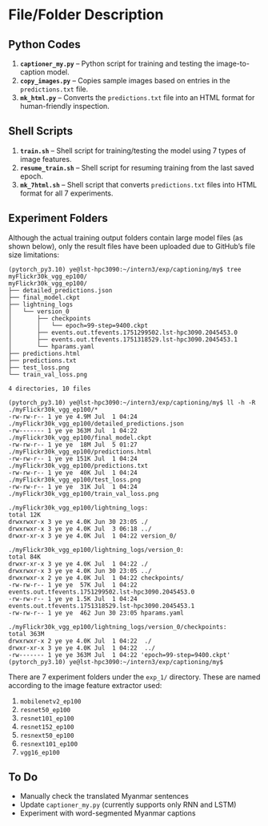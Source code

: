 # File/Folder Description

## Python Codes

1. **`captioner_my.py`** – Python script for training and testing the image-to-caption model.  
2. **`copy_images.py`** – Copies sample images based on entries in the `predictions.txt` file.  
3. **`mk_html.py`** – Converts the `predictions.txt` file into an HTML format for human-friendly inspection.

## Shell Scripts

1. **`train.sh`** – Shell script for training/testing the model using 7 types of image features.  
2. **`resume_train.sh`** – Shell script for resuming training from the last saved epoch.  
3. **`mk_7html.sh`** – Shell script that converts `predictions.txt` files into HTML format for all 7 experiments.

## Experiment Folders

Although the actual training output folders contain large model files (as shown below), only the result files have been uploaded due to GitHub’s file size limitations:

```
(pytorch_py3.10) ye@lst-hpc3090:~/intern3/exp/captioning/my$ tree myFlickr30k_vgg_ep100/
myFlickr30k_vgg_ep100/
├── detailed_predictions.json
├── final_model.ckpt
├── lightning_logs
│   └── version_0
│       ├── checkpoints
│       │   └── epoch=99-step=9400.ckpt
│       ├── events.out.tfevents.1751299502.lst-hpc3090.2045453.0
│       ├── events.out.tfevents.1751318529.lst-hpc3090.2045453.1
│       └── hparams.yaml
├── predictions.html
├── predictions.txt
├── test_loss.png
└── train_val_loss.png

4 directories, 10 files
```

```
(pytorch_py3.10) ye@lst-hpc3090:~/intern3/exp/captioning/my$ ll -h -R ./myFlickr30k_vgg_ep100/*
-rw-rw-r-- 1 ye ye 4.9M Jul  1 04:24 ./myFlickr30k_vgg_ep100/detailed_predictions.json
-rw------- 1 ye ye 363M Jul  1 04:22 ./myFlickr30k_vgg_ep100/final_model.ckpt
-rw-rw-r-- 1 ye ye  18M Jul  5 01:27 ./myFlickr30k_vgg_ep100/predictions.html
-rw-rw-r-- 1 ye ye 151K Jul  1 04:24 ./myFlickr30k_vgg_ep100/predictions.txt
-rw-rw-r-- 1 ye ye  40K Jul  1 04:24 ./myFlickr30k_vgg_ep100/test_loss.png
-rw-rw-r-- 1 ye ye  31K Jul  1 04:24 ./myFlickr30k_vgg_ep100/train_val_loss.png

./myFlickr30k_vgg_ep100/lightning_logs:
total 12K
drwxrwxr-x 3 ye ye 4.0K Jun 30 23:05 ./
drwxrwxr-x 3 ye ye 4.0K Jul  3 06:18 ../
drwxr-xr-x 3 ye ye 4.0K Jul  1 04:22 version_0/

./myFlickr30k_vgg_ep100/lightning_logs/version_0:
total 84K
drwxr-xr-x 3 ye ye 4.0K Jul  1 04:22 ./
drwxrwxr-x 3 ye ye 4.0K Jun 30 23:05 ../
drwxrwxr-x 2 ye ye 4.0K Jul  1 04:22 checkpoints/
-rw-rw-r-- 1 ye ye  57K Jul  1 04:22 events.out.tfevents.1751299502.lst-hpc3090.2045453.0
-rw-rw-r-- 1 ye ye 1.5K Jul  1 04:24 events.out.tfevents.1751318529.lst-hpc3090.2045453.1
-rw-rw-r-- 1 ye ye  462 Jun 30 23:05 hparams.yaml

./myFlickr30k_vgg_ep100/lightning_logs/version_0/checkpoints:
total 363M
drwxrwxr-x 2 ye ye 4.0K Jul  1 04:22  ./
drwxr-xr-x 3 ye ye 4.0K Jul  1 04:22  ../
-rw------- 1 ye ye 363M Jul  1 04:22 'epoch=99-step=9400.ckpt'
(pytorch_py3.10) ye@lst-hpc3090:~/intern3/exp/captioning/my$
```

There are 7 experiment folders under the `exp_1/` directory. These are named according to the image feature extractor used:

1. `mobilenetv2_ep100`  
2. `resnet50_ep100`  
3. `resnet101_ep100`  
4. `resnet152_ep100`  
5. `resnext50_ep100`  
6. `resnext101_ep100`  
7. `vgg16_ep100`

## To Do

- Manually check the translated Myanmar sentences  
- Update `captioner_my.py` (currently supports only RNN and LSTM)  
- Experiment with word-segmented Myanmar captions  

